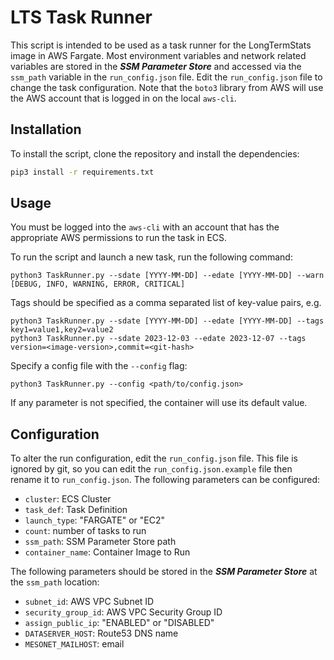 # LTS Task Runner

This script is intended to be used as a task runner for the LongTermStats image in AWS Fargate.
Most environment variables and network related variables are stored in the _***SSM Parameter Store***_ and accessed via the ```ssm_path``` 
variable in the ```run_config.json``` file. Edit the ```run_config.json``` file to change the task configuration.
Note that the ```boto3``` library from AWS will use the AWS account that is logged in on the local ```aws-cli```.

## Installation
To install the script, clone the repository and install the dependencies:
```bash
pip3 install -r requirements.txt
```

## Usage
You must be logged into the ```aws-cli``` with an account that has the appropriate AWS permissions to run the task in ECS.

To run the script and launch a new task, run the following command:
```shell
python3 TaskRunner.py --sdate [YYYY-MM-DD] --edate [YYYY-MM-DD] --warn [DEBUG, INFO, WARNING, ERROR, CRITICAL]
```
Tags should be specified as a comma separated list of key-value pairs, e.g. 
```shell
python3 TaskRunner.py --sdate [YYYY-MM-DD] --edate [YYYY-MM-DD] --tags key1=value1,key2=value2
python3 TaskRunner.py --sdate 2023-12-03 --edate 2023-12-07 --tags version=<image-version>,commit=<git-hash>
```
Specify a config file with the ```--config``` flag:
```shell
python3 TaskRunner.py --config <path/to/config.json>
```



If any parameter is not specified, the container will use its default value.

## Configuration
To alter the run configuration, edit the ```run_config.json``` file. This file is ignored by git, so you can edit the ```run_config.json.example``` file then rename it to ```run_config.json```.
The following parameters can be configured:
- ```cluster```: ECS Cluster
- ```task_def```: Task Definition
- ```launch_type```: "FARGATE" or "EC2"
- ```count```: number of tasks to run
- ```ssm_path```: SSM Parameter Store path
- ```container_name```: Container Image to Run
  
The following parameters should be stored in the _***SSM Parameter Store***_ at the ```ssm_path``` location:
- ```subnet_id```: AWS VPC Subnet ID
- ```security_group_id```: AWS VPC Security Group ID
- ```assign_public_ip```: "ENABLED" or "DISABLED"
- ```DATASERVER_HOST```: Route53 DNS name
- ```MESONET_MAILHOST```: email
